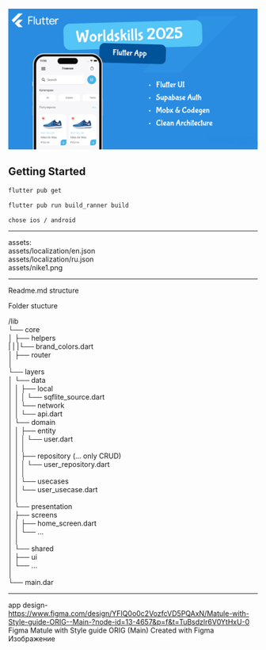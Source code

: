  ![Image alt](https://github.com/12porol34/fluttter_chempionship_2025/blob/main/preview.png)
 
## Getting Started

```
flutter pub get
```


```
flutter pub run build_ranner build
```

```
chose ios / android
```                    
___________________________________________________________________                                           
 assets:                                                     
assets/localization/en.json                                               
assets/localization/ru.json                                   
 assets/nike1.png                                                          
__________________________________________________                                                                                  
Readme.md structure

Folder stucture

/lib                         
└── core                             
│ ├── helpers                         
| | |└── brand_colors.dart     
│ ├── router                         
│                             
└── layers                     
│ └── data                         
│ │ ├── local                                 
│ │ │ └── sqflite_source.dart                                            
│ │ └── network                                
│ │ └── api.dart                             
│ └── domain                                    
│ │ ├── entity                                                        
│ │ │ └── user.dart                                                  
│ │ │                     
│ │ ├── repository (... only CRUD)                                      
│ │ │ └── user_repository.dart                                                  
│ │ │                                      
│ │ └── usecases                                         
│ │ └── user_usecase.dart                                       
│ │                                         
│ └── presentation                                         
│ ├── screens                                            
│ │ ├── home_screen.dart                       
│ │ └── ...                             
│ │                    
│ └── shared                                                    
│ ├── ui                          
│ └── ...                                                       
│                                                      
└── main.dar                                                 
________________________________________________________________________________________________                                                             
app design- https://www.figma.com/design/YFIQ0o0c2VozfcVD5PQAxN/Matule-with-Style-guide-ORIG--Main-?node-id=13-4657&p=f&t=TuBsdzlr6V0YtHxU-0                                                     
Figma
Matule with Style guide ORIG (Main)
Created with Figma
Изображение

